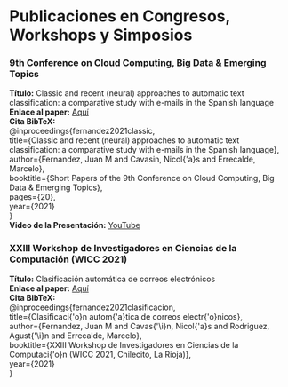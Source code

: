 # Publicaciones en Congresos, Workshops y Simposios

### 9th Conference on Cloud Computing, Big Data & Emerging Topics
__Título:__ Classic and recent (neural) approaches to automatic text classification: a comparative study with e-mails in the Spanish language <br />
__Enlace al paper:__ [Aquí](http://sedici.unlp.edu.ar/bitstream/handle/10915/121564/Documento_completo.pdf?sequence=1#page=28)  <br />
__Cita BibTeX:__  <br />
@inproceedings{fernandez2021classic,  <br />
  title={Classic and recent (neural) approaches to automatic text classification: a comparative study with e-mails in the Spanish language},  <br />
  author={Fernandez, Juan M and Cavasin, Nicol{\'a}s and Errecalde, Marcelo},  <br />
  booktitle={Short Papers of the 9th Conference on Cloud Computing, Big Data \& Emerging Topics},  <br />
  pages={20},  <br />
  year={2021}  <br />
} <br />
__Video de la Presentación:__ [YouTube](https://youtu.be/5CTiuA5XoPg)  <br />

### XXIII Workshop de Investigadores en Ciencias de la Computación (WICC 2021)  <br />
__Título:__ Clasificación automática de correos electrónicos  <br />
__Enlace al paper:__ [Aquí](http://sedici.unlp.edu.ar/bitstream/handle/10915/120066/Ponencia.pdf-PDFA.pdf?sequence=1)  <br />
__Cita BibTeX:__  <br />
@inproceedings{fernandez2021clasificacion,  <br />
  title={Clasificaci{\'o}n autom{\'a}tica de correos electr{\'o}nicos},  <br />
  author={Fernandez, Juan M and Cavas{\'\i}n, Nicol{\'a}s and Rodriguez, Agust{\'\i}n and Errecalde, Marcelo},  <br />
  booktitle={XXIII Workshop de Investigadores en Ciencias de la Computaci{\'o}n (WICC 2021, Chilecito, La Rioja)},  <br />
  year={2021}  <br />
}  <br />

